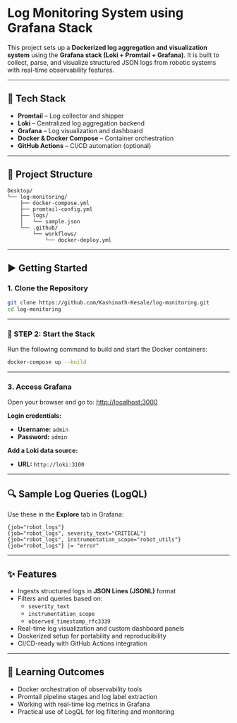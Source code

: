 # Log Monitoring System using Grafana Stack

This project sets up a **Dockerized log aggregation and visualization system** using the **Grafana stack (Loki + Promtail + Grafana)**. It is built to collect, parse, and visualize structured JSON logs from robotic systems with real-time observability features.

---

## 🚀 Tech Stack

- **Promtail** – Log collector and shipper  
- **Loki** – Centralized log aggregation backend  
- **Grafana** – Log visualization and dashboard  
- **Docker & Docker Compose** – Container orchestration  
- **GitHub Actions** – CI/CD automation (optional)

---

## 📁 Project Structure

```
Desktop/
└── log-monitoring/
    ├── docker-compose.yml
    ├── promtail-config.yml
    ├── logs/
    │   └── sample.json
    └── .github/
        └── workflows/
            └── docker-deploy.yml
```

---

## ▶️ Getting Started

### 1. Clone the Repository

```bash
git clone https://github.com/Kashinath-Kesale/log-monitoring.git
cd log-monitoring
```

---

### 🧪 STEP 2: Start the Stack

Run the following command to build and start the Docker containers:

```bash
docker-compose up --build
```

---

### 3. Access Grafana

Open your browser and go to: [http://localhost:3000](http://localhost:3000)

**Login credentials:**
- **Username:** `admin`
- **Password:** `admin`

**Add a Loki data source:**
- **URL:** `http://loki:3100`

---

## 🔍 Sample Log Queries (LogQL)

Use these in the **Explore** tab in Grafana:

```logql
{job="robot_logs"}
{job="robot_logs", severity_text="CRITICAL"}
{job="robot_logs", instrumentation_scope="robot_utils"}
{job="robot_logs"} |= "error"
```

---

## ✨ Features

- Ingests structured logs in **JSON Lines (JSONL)** format  
- Filters and queries based on:
  - `severity_text`
  - `instrumentation_scope`
  - `observed_timestamp_rfc3339`
- Real-time log visualization and custom dashboard panels  
- Dockerized setup for portability and reproducibility  
- CI/CD-ready with GitHub Actions integration

---

## 🧠 Learning Outcomes

- Docker orchestration of observability tools  
- Promtail pipeline stages and log label extraction  
- Working with real-time log metrics in Grafana  
- Practical use of LogQL for log filtering and monitoring
